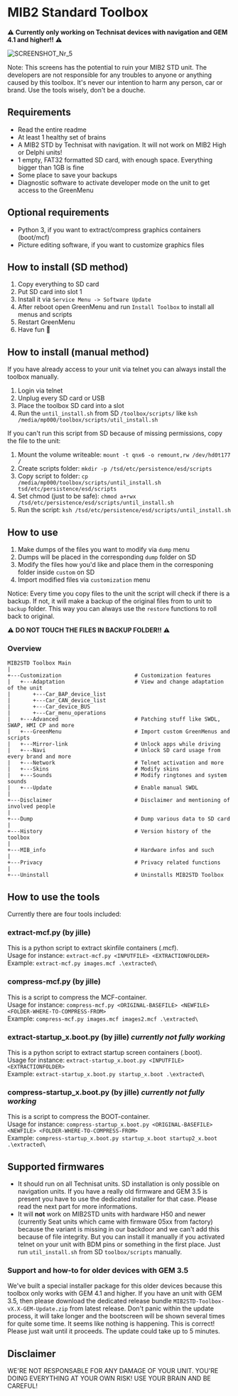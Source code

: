 # MIB2 Standard Toolbox
⚠️ **Currently only working on Technisat devices with navigation and GEM 4.1 and higher!!** ⚠️

![SCREENSHOT_Nr_5](https://user-images.githubusercontent.com/55631413/112053673-eb87ee80-8b54-11eb-9001-96d6dbf8598e.png)

Note: This screens has the potential to ruin your MIB2 STD unit. The developers are not responsible for any troubles to anyone or anything caused by this toolbox. It's never our intention to harm any person, car or brand. Use the tools wisely, don't be a douche.

## Requirements
- Read the entire readme
- At least 1 healthy set of brains
- A MIB2 STD by Technisat with navigation. It will not work on MIB2 High or Delphi units!
- 1 empty, FAT32 formatted SD card, with enough space. Everything bigger than 1GB is fine
- Some place to save your backups
- Diagnostic software to activate developer mode on the unit to get access to the GreenMenu

## Optional requirements
- Python 3, if you want to extract/compress graphics containers (boot/mcf)
- Picture editing software, if you want to customize graphics files

## How to install (SD method)
1. Copy everything to SD card
2. Put SD card into slot 1
3. Install it via `Service Menu -> Software Update`
4. After reboot open GreenMenu and run `Install Toolbox` to install all menus and scripts
5. Restart GreenMenu
6. Have fun 🙂

## How to install (manual method)
If you have already access to your unit via telnet you can always install the toolbox manually.
1. Login via telnet
2. Unplug every SD card or USB
3. Place the toolbox SD card into a slot
4. Run the `until_install.sh` from SD `/toolbox/scripts/` like `ksh /media/mp000/toolbox/scripts/util_install.sh`

If you can't run this script from SD because of missing permissions, copy the file to the unit:
1. Mount the volume writeable: `mount -t qnx6 -o remount,rw /dev/hd0t177 /`
2. Create scripts folder: `mkdir -p /tsd/etc/persistence/esd/scripts`
3. Copy script to folder: `cp /media/mp000/toolbox/scripts/until_install.sh tsd/etc/persistence/esd/scripts`
4. Set chmod (just to be safe): `chmod a+rwx /tsd/etc/persistence/esd/scripts/until_install.sh`
5. Run the script: `ksh /tsd/etc/persistence/esd/scripts/until_install.sh`

## How to use
1. Make dumps of the files you want to modify via `dump` menu
2. Dumps will be placed in the corresponding `dump` folder on SD
3. Modify the files how you'd like and place them in the corresponing folder inside `custom` on SD
4. Import modified files via `customization` menu

Notice: Every time you copy files to the unit the script will check if there is a backup. If not, it will make a backup of the original files from to unit to `backup` folder. This way you can always use the `restore` functions to roll back to original. 

⚠️ **DO NOT TOUCH THE FILES IN BACKUP FOLDER!!** ⚠️

### Overview
```
MIB2STD Toolbox Main
|
+---Customization                       # Customization features
|   +---Adaptation                      # View and change adaptation of the unit
|       +---Car_BAP_device_list   
|       +---Car_CAN_device_list    
|       +---Car_device_BUS
|       +---Car_menu_operations         
|   +---Advanced                        # Patching stuff like SWDL, SWAP, HMI CP and more
|   +---GreenMenu                       # Import custom GreenMenus and scripts
|   +---Mirror-link                     # Unlock apps while driving
|   +---Navi                            # Unlock SD card usage from every brand and more
|   +---Network                         # Telnet activation and more
|   +---Skins                           # Modify skins
|   +---Sounds                          # Modify ringtones and system sounds
|   +---Update                          # Enable manual SWDL
|
+---Disclaimer                          # Disclaimer and mentioning of involved people
|
+---Dump                                # Dump various data to SD card
|
+---History                             # Version history of the toolbox
|
+---MIB_info                            # Hardware infos and such
|
+---Privacy                             # Privacy related functions
|
+---Uninstall                           # Uninstalls MIB2STD Toolbox
```

## How to use the tools
Currently there are four tools included:

### extract-mcf.py (by jille)
This is a python script to extract skinfile containers (.mcf).<br>
Usage for instance: `extract-mcf.py <INPUTFILE> <EXTRACTIONFOLDER>`<br>
Example: `extract-mcf.py images.mcf .\extracted\`

### compress-mcf.py (by jille)
This is a script to compress the MCF-container.<br>
Usage for instance: `compress-mcf.py <ORIGINAL-BASEFILE> <NEWFILE> <FOLDER-WHERE-TO-COMPRESS-FROM>`<br>
Example: `compress-mcf.py images.mcf images2.mcf .\extracted\`

### extract-startup_x.boot.py (by jille) *currently not fully working*
This is a python script to extract startup screen containers (.boot).<br>
Usage for instance: `extract-startup_x.boot.py <INPUTFILE> <EXTRACTIONFOLDER>`<br>
Example: `extract-startup_x.boot.py startup_x.boot .\extracted\`

### compress-startup_x.boot.py (by jille) *currently not fully working*
This is a script to compress the BOOT-container.<br>
Usage for instance: `compress-startup_x.boot.py <ORIGINAL-BASEFILE> <NEWFILE> <FOLDER-WHERE-TO-COMPRESS-FROM>`<br>
Example: `compress-startup_x.boot.py startup_x.boot startup2_x.boot .\extracted\`

## Supported firmwares
- It should run on all Technisat units. SD installation is only possible on navigation units. If you have a really old firmware and GEM 3.5 is present you have to use the dedicated installer for that case. Please read the next part for more informations.
- It will **not** work on MIB2STD units with hardware H50 and newer (currently Seat units which came with firmware 05xx from factory) because the variant is missing in our backdoor and we can't add this because of file integrity. But you can install it manually if you activated telnet on your unit with BDM pins or something in the first place. Just run `util_install.sh` from SD `toolbox/scripts` manually.

### Support and how-to for older devices with GEM 3.5
We've built a special installer package for this older devices because this toolbox only works with GEM 4.1 and higher.
If you have an unit with GEM 3.5, then please download the dedicated release bundle `MIB2STD-Toolbox-vX.X-GEM-Update.zip` from latest release.
Don't panic within the update process, it will take longer and the bootscreen will be shown several times for quite some time. It seems like nothing is happening. This is correct! Please just wait until it proceeds. The update could take up to 5 minutes.

## Disclaimer
WE'RE NOT RESPONSABLE FOR ANY DAMAGE OF YOUR UNIT. YOU'RE DOING EVERYTHING AT YOUR OWN RISK! USE YOUR BRAIN AND BE CAREFUL!
